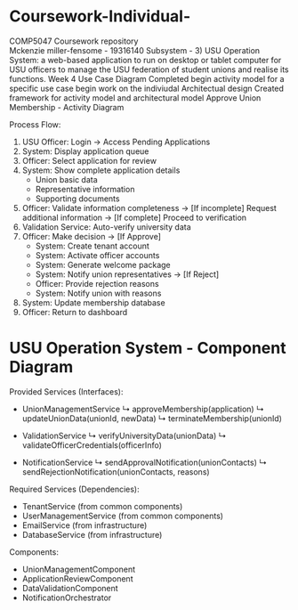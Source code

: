 # Coursework-Individual-
COMP5047 Coursework repository  
Mckenzie miller-fensome - 19316140
Subsystem - 3)	USU Operation System: a web-based application to run on desktop or tablet computer for USU officers to manage the USU federation of student unions and realise its functions. 
Week 4 Use Case Diagram Completed 
begin activity model for a specific use case
begin work on the indiviudal Architectual design 
Created framework for activity model and architectural model 
Approve Union Membership - Activity Diagram

Process Flow:
1. USU Officer: Login → Access Pending Applications
2. System: Display application queue
3. Officer: Select application for review
4. System: Show complete application details
   - Union basic data
   - Representative information
   - Supporting documents
5. Officer: Validate information completeness
   → [If incomplete] Request additional information
   → [If complete] Proceed to verification
6. Validation Service: Auto-verify university data
7. Officer: Make decision
   → [If Approve] 
      - System: Create tenant account
      - System: Activate officer accounts
      - System: Generate welcome package
      - System: Notify union representatives
   → [If Reject]
      - Officer: Provide rejection reasons
      - System: Notify union with reasons
8. System: Update membership database
9. Officer: Return to dashboard

USU Operation System - Component Diagram
=========================================

Provided Services (Interfaces):
- UnionManagementService
  ↳ approveMembership(application)
  ↳ updateUnionData(unionId, newData)
  ↳ terminateMembership(unionId)

- ValidationService
  ↳ verifyUniversityData(unionData)
  ↳ validateOfficerCredentials(officerInfo)

- NotificationService
  ↳ sendApprovalNotification(unionContacts)
  ↳ sendRejectionNotification(unionContacts, reasons)

Required Services (Dependencies):
- TenantService (from common components)
- UserManagementService (from common components)
- EmailService (from infrastructure)
- DatabaseService (from infrastructure)

Components:
- UnionManagementComponent
- ApplicationReviewComponent
- DataValidationComponent
- NotificationOrchestrator
